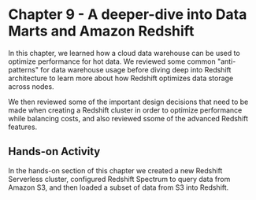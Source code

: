 # Chapter 9 - A deeper-dive into Data Marts and Amazon Redshift

In this chapter, we learned how a cloud data warehouse can be used to
optimize performance for hot data. We reviewed some common "anti-patterns"
for data warehouse usage before diving deep into Redshift architecture to learn more
about how Redshift optimizes data storage across nodes.

We then reviewed some of the important design decisions that need to be made when
creating a Redshift cluster in order to optimize performance while balancing costs, and also
reviewed ssome of the advanced Redshift features. 

## Hands-on Activity
In the hands-on section of this chapter we created a new Redshift Serverless cluster,
configured Redshift Spectrum to query data from Amazon S3, and then loaded a
subset of data from S3 into Redshift. 

